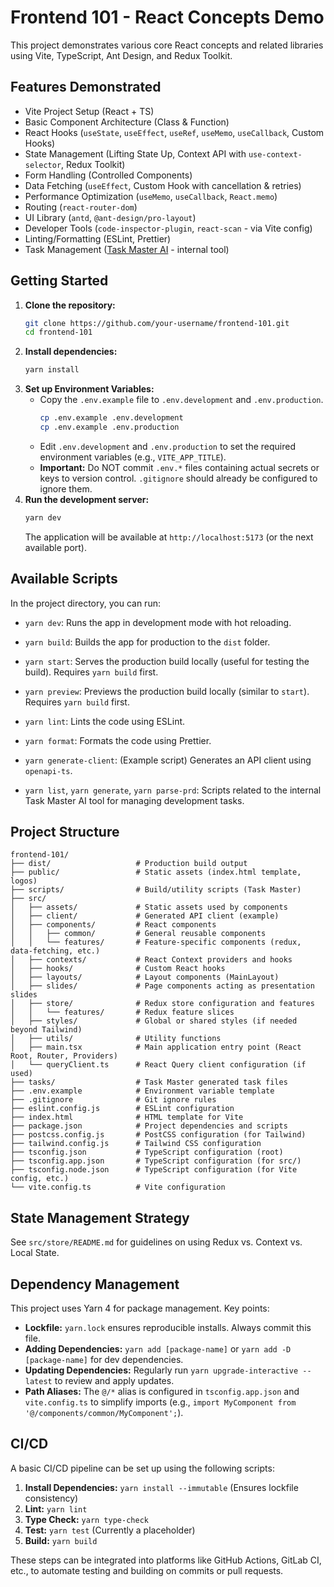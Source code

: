 # Frontend 101 - React Concepts Demo

This project demonstrates various core React concepts and related libraries using Vite, TypeScript, Ant Design, and Redux Toolkit.

## Features Demonstrated

*   Vite Project Setup (React + TS)
*   Basic Component Architecture (Class & Function)
*   React Hooks (`useState`, `useEffect`, `useRef`, `useMemo`, `useCallback`, Custom Hooks)
*   State Management (Lifting State Up, Context API with `use-context-selector`, Redux Toolkit)
*   Form Handling (Controlled Components)
*   Data Fetching (`useEffect`, Custom Hook with cancellation & retries)
*   Performance Optimization (`useMemo`, `useCallback`, `React.memo`)
*   Routing (`react-router-dom`)
*   UI Library (`antd`, `@ant-design/pro-layout`)
*   Developer Tools (`code-inspector-plugin`, `react-scan` - via Vite config)
*   Linting/Formatting (ESLint, Prettier)
*   Task Management ([Task Master AI](https://github.com/your-repo/task-master-ai) - internal tool)

## Getting Started

1.  **Clone the repository:**
    ```bash
    git clone https://github.com/your-username/frontend-101.git
    cd frontend-101
    ```
2.  **Install dependencies:**
    ```bash
    yarn install
    ```
3.  **Set up Environment Variables:**
    *   Copy the `.env.example` file to `.env.development` and `.env.production`.
        ```bash
        cp .env.example .env.development
        cp .env.example .env.production
        ```
    *   Edit `.env.development` and `.env.production` to set the required environment variables (e.g., `VITE_APP_TITLE`).
    *   **Important:** Do NOT commit `.env.*` files containing actual secrets or keys to version control. `.gitignore` should already be configured to ignore them.
4.  **Run the development server:**
    ```bash
    yarn dev
    ```
    The application will be available at `http://localhost:5173` (or the next available port).

## Available Scripts

In the project directory, you can run:

*   `yarn dev`: Runs the app in development mode with hot reloading.
*   `yarn build`: Builds the app for production to the `dist` folder.
*   `yarn start`: Serves the production build locally (useful for testing the build). Requires `yarn build` first.
*   `yarn preview`: Previews the production build locally (similar to `start`). Requires `yarn build` first.
*   `yarn lint`: Lints the code using ESLint.
*   `yarn format`: Formats the code using Prettier.

*   `yarn generate-client`: (Example script) Generates an API client using `openapi-ts`.
*   `yarn list`, `yarn generate`, `yarn parse-prd`: Scripts related to the internal Task Master AI tool for managing development tasks.

## Project Structure

```
frontend-101/
├── dist/                   # Production build output
├── public/                 # Static assets (index.html template, logos)
├── scripts/                # Build/utility scripts (Task Master)
├── src/
│   ├── assets/             # Static assets used by components
│   ├── client/             # Generated API client (example)
│   ├── components/         # React components
│   │   ├── common/         # General reusable components
│   │   └── features/       # Feature-specific components (redux, data-fetching, etc.)
│   ├── contexts/           # React Context providers and hooks
│   ├── hooks/              # Custom React hooks
│   ├── layouts/            # Layout components (MainLayout)
│   ├── slides/             # Page components acting as presentation slides
│   ├── store/              # Redux store configuration and features
│   │   └── features/       # Redux feature slices
│   ├── styles/             # Global or shared styles (if needed beyond Tailwind)
│   ├── utils/              # Utility functions
│   ├── main.tsx            # Main application entry point (React Root, Router, Providers)
│   └── queryClient.ts      # React Query client configuration (if used)
├── tasks/                  # Task Master generated task files
├── .env.example            # Environment variable template
├── .gitignore              # Git ignore rules
├── eslint.config.js        # ESLint configuration
├── index.html              # HTML template for Vite
├── package.json            # Project dependencies and scripts
├── postcss.config.js       # PostCSS configuration (for Tailwind)
├── tailwind.config.js      # Tailwind CSS configuration
├── tsconfig.json           # TypeScript configuration (root)
├── tsconfig.app.json       # TypeScript configuration (for src/)
├── tsconfig.node.json      # TypeScript configuration (for Vite config, etc.)
└── vite.config.ts          # Vite configuration
```

## State Management Strategy

See `src/store/README.md` for guidelines on using Redux vs. Context vs. Local State.

## Dependency Management

This project uses Yarn 4 for package management. Key points:

*   **Lockfile:** `yarn.lock` ensures reproducible installs. Always commit this file.
*   **Adding Dependencies:** `yarn add [package-name]` or `yarn add -D [package-name]` for dev dependencies.
*   **Updating Dependencies:** Regularly run `yarn upgrade-interactive --latest` to review and apply updates.
*   **Path Aliases:** The `@/*` alias is configured in `tsconfig.app.json` and `vite.config.ts` to simplify imports (e.g., `import MyComponent from '@/components/common/MyComponent';`).

## CI/CD

A basic CI/CD pipeline can be set up using the following scripts:

1.  **Install Dependencies:** `yarn install --immutable` (Ensures lockfile consistency)
2.  **Lint:** `yarn lint`
3.  **Type Check:** `yarn type-check`
4.  **Test:** `yarn test` (Currently a placeholder)
5.  **Build:** `yarn build`

These steps can be integrated into platforms like GitHub Actions, GitLab CI, etc., to automate testing and building on commits or pull requests.